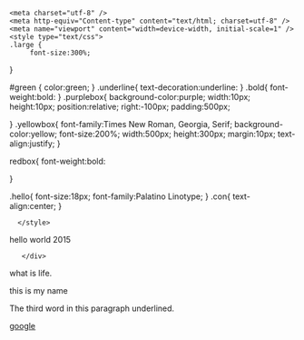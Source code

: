 <!doctype html>
<html>
<head>
    <title>akash chand</title>

    <meta charset="utf-8" />
    <meta http-equiv="Content-type" content="text/html; charset=utf-8" />
    <meta name="viewport" content="width=device-width, initial-scale=1" />
    <style type="text/css">
    .large {
         font-size:300%;
   
   }
   
   #green {
       color:green;
       }
		 .underline{
		  text-decoration:underline:
		  }
   .bold{
       font-weight:bold:
   }
   .purplebox{
    background-color:purple;
	               width:10px;
				   height:10px;
				   position:relative;
				   right:-100px;
				   padding:500px;
				   
			 
   }
   .yellowbox{
             font-family:Times New Roman, Georgia, Serif;
            background-color:yellow;
			font-size:200%;
			 width:500px;
			 height:300px;
             margin:10px;
			 text-align:justify;
   }
   
 redbox{
      font-weight:bold:

 }
 
.hello{
     font-size:18px;
     font-family:Palatino Linotype;
 }
 .con{
 text-align:center;
 }
 
      </style>    
</head>

<body>
        <div class="purplebox">
 
 <p class="large">hello world  2015 </p>
 
       </div>
          
 
 <div class="yellowbox">
  <p class="yellowbox">what is life.</p>






  
  </div>

  <div class"redbox">
  
  <p class="red" class="bold"> this is my name</p>
  </div>
  
   
  <p>The third <span class="underline large bold"> word </span> in this paragraph underlined.</p>
  
  <div>
  <p class="condom"><a href="www.google.com"><u>google</u></a></p>
  
  
  </div>
  
  
</body>
</html>
